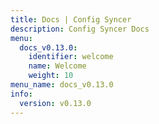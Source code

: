 ```yaml
---
title: Docs | Config Syncer
description: Config Syncer Docs
menu:
  docs_v0.13.0:
    identifier: welcome
    name: Welcome
    weight: 10
menu_name: docs_v0.13.0
info:
  version: v0.13.0
---
```



